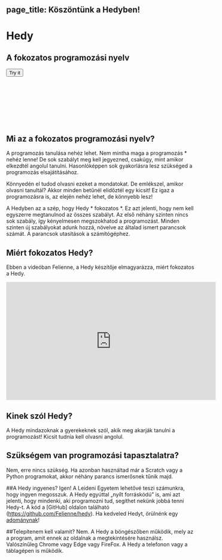 page_title: Köszöntünk a Hedyben!
---
<div class="-mx-16 -my-12 px-16 py-8 mb-8 bg-cover flex items-center" style="background-image: url(/images/header.jpg); height: 250px; position: relative;">
  <div class="flex-1">
    <h1 class="font-bold font-slab text-white text-6xl text-shadow-md tracking-wide">Hedy</h1>
    <h2 class="font-sans font-light text-white text-shadow-md tracking-wide my-1">A fokozatos programozási nyelv</h2>
  </div>
  <div class="flex-none">
    <a href="/hedy?lang=hu"><button class="green-btn text-white px-8 py-4">Try it</button></a>
  </div>
</div>

## Mi az a fokozatos programozási nyelv?

A programozás tanulása nehéz lehet. Nem mintha maga a programozás * nehéz lenne! De sok szabályt meg kell jegyezned, csakúgy, mint amikor elkezdtél angolul tanulni.
Hasonlóképpen sok gyakorlásra lesz szükséged a programozás elsajátításához.

Könnyedén el tudod olvasni ezeket a mondatokat. De emlékszel, amikor olvasni tanultál? Akkor minden betűnél elidőztél egy kicsit!
Ez igaz a programozásra is, az elején nehéz lehet, de könnyebb lesz!

A Hedyben az a szép, hogy Hedy * fokozatos *. Ez azt jelenti, hogy nem kell egyszerre megtanulnod az összes szabályt.
Az első néhány szinten nincs sok szabály, így kényelmesen megszokhatod a programozást.
Minden szinten új szabályokat adunk hozzá, növelve az általad ismert parancsok számát. A parancsok utasítások a számítógéphez.

## Miért fokozatos Hedy?
Ebben a videóban Felienne, a Hedy készítője elmagyarázza, miért fokozatos a Hedy.

<center>
<iframe width="560" height="315" src="https://www.youtube.com/embed/EdqT313rM40" frameborder="0" allow="accelerometer; autoplay; encrypted-media; gyroscope; picture-in-picture" allowfullscreen></iframe>
</center>

## Kinek szól Hedy?
A Hedy mindazoknak a gyerekeknek szól, akik meg akarják tanulni a programozást! Kicsit  tudnia kell olvasni angolul.

## Szükségem van programozási tapasztalatra?
Nem, erre nincs szükség. Ha azonban használtad már a Scratch vagy a Python programokat, akkor néhány parancs ismerősnek tűnik majd.

##A Hedy ingyenes?
Igen! A Leideni Egyetem lehetővé teszi számunkra, hogy ingyen megosszuk. A Hedy egyúttal „nyílt forráskódú” is, ami azt jelenti, hogy mindenki, aki programozni tud, segíthet nekünk jobbá tenni Hedy-t. A kód a [GitHub] oldalon található (https://github.com/Felienne/hedy).
Ha kedveled Hedyt, örülnénk egy [adománynak](https://www.steunleiden.nl/project/hedy?locale=en)!

##Telepítenem kell valamit?
Nem. A Hedy a böngészőben működik, mely az a program, amit ennek az oldalnak a megtekintésére használsz. Valószínűleg Chrome vagy Edge vagy FireFox. A Hedy a telefonon vagy a táblagépen is működik.
